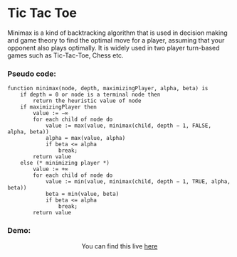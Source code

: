 # Tic Tac Toe

Minimax is a kind of backtracking algorithm that is used in decision making and
game theory to find the optimal move for a player, assuming that your opponent
also plays optimally. It is widely used in two player turn-based games such as
Tic-Tac-Toe, Chess etc.

### Pseudo code:

```
function minimax(node, depth, maximizingPlayer, alpha, beta) is
    if depth = 0 or node is a terminal node then
        return the heuristic value of node
    if maximizingPlayer then
        value := −∞
        for each child of node do
            value := max(value, minimax(child, depth − 1, FALSE, alpha, beta))
            alpha = max(value, alpha)
            if beta <= alpha
                break;
        return value
    else (* minimizing player *)
        value := +∞
        for each child of node do
            value := min(value, minimax(child, depth − 1, TRUE, alpha, beta))
            beta = min(value, beta)
            if beta <= alpha
                break;
        return value

```

### Demo:

<p align="center"> You can find this live <a href="https://karthik-nayak98.github.io/tic-tac-toe/">here</a>  </p>
